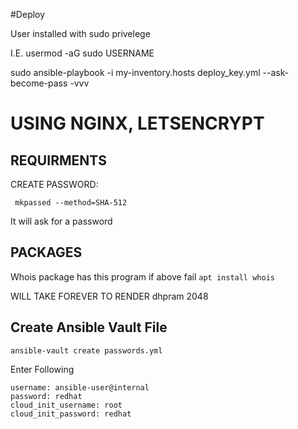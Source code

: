 
#Deploy

User installed with sudo privelege

I.E. usermod -aG sudo USERNAME 

sudo ansible-playbook -i my-inventory.hosts deploy_key.yml  --ask-become-pass -vvv


# USING NGINX, LETSENCRYPT

## REQUIRMENTS



CREATE PASSWORD:

	 mkpassed --method=SHA-512

It will ask for a password


## PACKAGES
Whois package has this program if above fail 
 ``` apt install whois ```


WILL TAKE FOREVER TO RENDER dhpram 2048




## Create Ansible Vault File

``` ansible-vault create passwords.yml ```

Enter Following

```
username: ansible-user@internal
password: redhat
cloud_init_username: root
cloud_init_password: redhat
```


